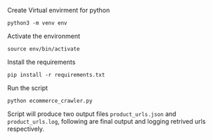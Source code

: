 Create Virtual envirment for python
~~~
python3 -m venv env
~~~

Activate the environment

~~~
source env/bin/activate
~~~

Install the requirements
~~~
pip install -r requirements.txt
~~~

Run the script
~~~
python ecommerce_crawler.py
~~~

Script will produce two output files ```product_urls.json``` and ```product_urls.log```, following are final output and logging retrived urls respectively.